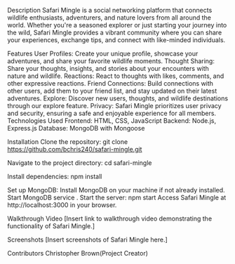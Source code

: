 Description
Safari Mingle is a social networking platform that connects wildlife enthusiasts, adventurers, and nature lovers from all around the world. Whether you're a seasoned explorer or just starting your journey into the wild, Safari Mingle provides a vibrant community where you can share your experiences, exchange tips, and connect with like-minded individuals.

Features
User Profiles: Create your unique profile, showcase your adventures, and share your favorite wildlife moments.
Thought Sharing: Share your thoughts, insights, and stories about your encounters with nature and wildlife.
Reactions: React to thoughts with likes, comments, and other expressive reactions.
Friend Connections: Build connections with other users, add them to your friend list, and stay updated on their latest adventures.
Explore: Discover new users, thoughts, and wildlife destinations through our explore feature.
Privacy: Safari Mingle prioritizes user privacy and security, ensuring a safe and enjoyable experience for all members.
Technologies Used
Frontend: HTML, CSS, JavaScript
Backend: Node.js, Express.js
Database: MongoDB with Mongoose

Installation
Clone the repository:
git clone https://github.com/bchris240/safari-mingle.git

Navigate to the project directory:
cd safari-mingle

Install dependencies:
npm install

Set up MongoDB:
Install MongoDB on your machine if not already installed.
Start MongoDB service
.
Start the server:
npm start
Access Safari Mingle at http://localhost:3000 in your browser.

Walkthrough Video
[Insert link to walkthrough video demonstrating the functionality of Safari Mingle.]

Screenshots
[Insert screenshots of Safari Mingle here.]

Contributors
Christopher Brown(Project Creator)
